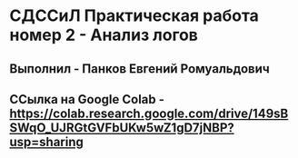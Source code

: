 # **СДССиЛ Практическая работа номер 2 - Анализ логов**
## **Выполнил - Панков Евгений Ромуальдович**
## **ССылка на Google Colab - https://colab.research.google.com/drive/149sBSWqO_UJRGtGVFbUKw5wZ1gD7jNBP?usp=sharing**
